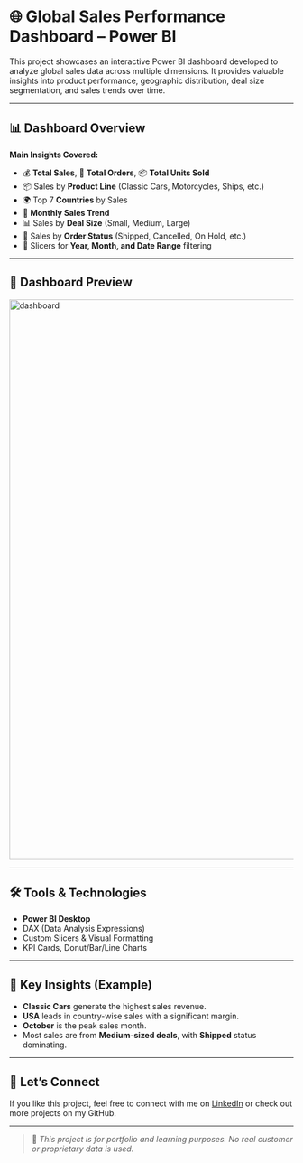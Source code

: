 # 🌐 Global Sales Performance Dashboard – Power BI

This project showcases an interactive Power BI dashboard developed to analyze global sales data across multiple dimensions. It provides valuable insights into product performance, geographic distribution, deal size segmentation, and sales trends over time.

---

## 📊 Dashboard Overview

**Main Insights Covered:**
- 💰 **Total Sales**, 🧾 **Total Orders**, 📦 **Total Units Sold**
- 📦 Sales by **Product Line** (Classic Cars, Motorcycles, Ships, etc.)
- 🌍 Top 7 **Countries** by Sales
- 📅 **Monthly Sales Trend**
- 📊 Sales by **Deal Size** (Small, Medium, Large)
- 📑 Sales by **Order Status** (Shipped, Cancelled, On Hold, etc.)
- 📆 Slicers for **Year, Month, and Date Range** filtering

---

## 📸 Dashboard Preview

<img width="1762" height="992" alt="dashboard" src="https://github.com/user-attachments/assets/e1e166df-d0cd-4303-8072-18d0c57fa83d" />



---

## 🛠️ Tools & Technologies

- **Power BI Desktop**
- DAX (Data Analysis Expressions)
- Custom Slicers & Visual Formatting
- KPI Cards, Donut/Bar/Line Charts

---

## 🧠 Key Insights (Example)

- **Classic Cars** generate the highest sales revenue.
- **USA** leads in country-wise sales with a significant margin.
- **October** is the peak sales month.
- Most sales are from **Medium-sized deals**, with **Shipped** status dominating.

---

## 🤝 Let’s Connect

If you like this project, feel free to connect with me on [LinkedIn](https://www.linkedin.com/in/abdul-razzaq-095aab2b6) or check out more projects on my GitHub.


---

> 📌 *This project is for portfolio and learning purposes. No real customer or proprietary data is used.*


